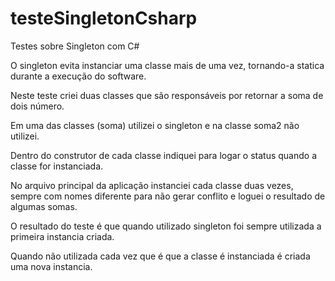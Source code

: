 # testeSingletonCsharp

Testes sobre Singleton com C#

O singleton evita instanciar uma classe mais de uma vez, tornando-a statica durante a execução do software.

Neste teste criei duas classes que são responsáveis por retornar a soma de dois número.

Em uma das classes (soma) utilizei o singleton e na classe soma2 não utilizei.

Dentro do construtor de cada classe indiquei para logar o status quando a classe for instanciada.

No arquivo principal da aplicação instanciei cada classe duas vezes, sempre com nomes diferente para não gerar conflito e loguei o resultado de algumas somas.

O resultado do teste é que quando utilizado singleton foi sempre utilizada a primeira instancia criada.

Quando não utilizada cada vez que é que a classe é instanciada é criada uma nova instancia.
